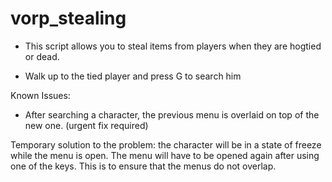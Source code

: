 # vorp_stealing

- This script allows you to steal items from players when they are hogtied or dead.

- Walk up to the tied player and press G to search him

Known Issues: 
 - After searching a character, the previous menu is overlaid on top of the new one. (urgent fix required)
 
  Temporary solution to the problem: the character will be in a state of freeze while the menu is open. The menu will have to be opened again after using one of the keys. This is to ensure that the menus do not overlap.
